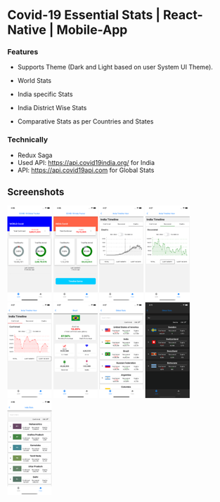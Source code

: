 # Covid-19 Essential Stats | React-Native | Mobile-App


### Features
 - Supports Theme (Dark and Light based on user System UI Theme).

- World Stats
- India specific Stats
- India District Wise Stats
- Comparative Stats as per Countries and States


### Technically
- Redux Saga
- Used API: https://api.covid19india.org/ for India
- API: https://api.covid19api.com for Global Stats



## Screenshots

<img src="https://github.com/naheed-shamim/covid19-react-native/blob/master/screenshots/DashboardGlobal.png" width="20%">

<img src="https://github.com/naheed-shamim/covid19-react-native/blob/master/screenshots/DashboardIndia.png" width="20%">

<img src="https://github.com/naheed-shamim/covid19-react-native/blob/master/screenshots/ChartDeathsTotal.png" width="20%">

<img src="https://github.com/naheed-shamim/covid19-react-native/blob/master/screenshots/ChartRecovered.png" width="20%">

<img src="https://github.com/naheed-shamim/covid19-react-native/blob/master/screenshots/TimeLine.png" width="20%">

<img src="https://github.com/naheed-shamim/covid19-react-native/blob/master/screenshots/CountryDetail.png" width="20%">

<img src="https://github.com/naheed-shamim/covid19-react-native/blob/master/screenshots/CountryList.png" width="20%">

<img src="https://github.com/naheed-shamim/covid19-react-native/blob/master/screenshots/DarkModeSearch.png" width="20%">

<img src="https://github.com/naheed-shamim/covid19-react-native/blob/master/screenshots/IndiaList.png" width="20%">



